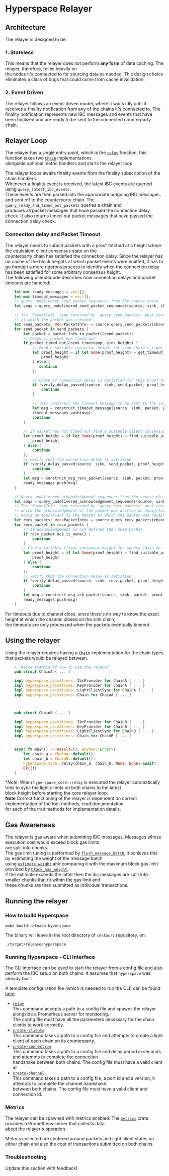 # Hyperspace Relayer

## Architecture
The relayer is designed to be:

### 1. Stateless 
This means that the relayer does not perform **any form** of data caching. The relayer, therefore, relies heavily on  
the nodes it's connected to for sourcing data as needed. This design choice eliminates a class of bugs that could come from cache invalidation.

### 2. Event Driven
The relayer follows an event-driven model, where it waits idly until it receives a finality notification from any of the chains it's connected to. The finality notification represents new IBC messages and events that have been finalized and are ready to be sent to the connected counterparty chain.

## Relayer Loop

The relayer has a single entry point, which is the [`relay`](/hyperspace/core/src/lib.rs#L20) function, this function takes two [`Chain`](/hyperspace/primitives/src/lib.rs#L346) implementations  
alongside optional metric handlers and starts the relayer loop.  

The relayer loops awaits finality events from the finality subscription of the chain handlers.  
Whenever a finality event is received, the latest IBC events are queried using `query_latest_ibc_events`.  
These events are then parsed into the appropriate outgoing IBC messages, and sent off to the counterparty chain.
The `query_ready_and_timed_out_packets` queries a chain and  
produces all packet messages that have passed the connection delay check.
It also returns timed-out packet messages that have passed the connection delay check.  

### Connection delay and Packet Timeout
 
The relayer needs to submit packets with a proof fetched at a height where the equivalent client consensus state on the  
counterparty chain has satisfied the connection delay.
Since the relayer has no cache of the block heights at which packet events were emitted, it has to go through a more rigorous process to identify when the connection delay has been satisfied for some arbitrary consensus height.  
The following pseudocode describes how connection delays and packet timeouts are handled:

```rust
    let mut ready_messages = vec![];
    let mut timeout_messages = vec![];
    // query undelivered send packet sequences from the source chain
    let seqs = query_undelivered_send_packet_sequences(source, sink, channel_id, port_i);

    // The `PacketInfo` type returned by `query_send_packets` must contain a height field, which represents the block height 
    // at which the packet was created
    let send_packets: Vec<PacketInfo> = source.query_send_packets(channel_id, port_id, seqs);
    for send_packet in send_packets {
        let packet = packet_info_to_packet(&send_packet);
        // Check if packet has timed out
        if packet.timed_out(&sink_timestamp, sink_height) {
            // Find a suitable consensus height for sink chain's light client consensus height on source chain to prove packet timeout
            let proof_height = if let Some(proof_height) = get_timeout_proof_height(source, sink, send_packet) {
                proof_height
            } else {
               continue
            };

            // Check if connection delay is satisfied for this proof height
            if !verify_delay_passed(source, sink, send_packet, proof_height) {
                continue
            }

            // lets construct the timeout message to be sent to the source
            let msg = construct_timeout_message(source, sink, packet, proof_height)
            timeout_messages.push(msg);
            continue
        }
        
        // If packet has not timed out find a suitable client consensus height for source chain on the sink that can be used to prove packet existence
        let proof_height = if let Some(proof_height) = find_suitable_proof_height_for_client(source, sink, send_packet) {
            proof_height
        } else {
            continue
        };
        // verify that the connection delay is satisfied
        if !verify_delay_passed(source, sink, send_packet, proof_height) {
            continue
        }
        let msg = construct_msg_recv_packet(source, sink, packet, proof_height);
        ready_messages.push(msg)   
    }

    // Query undelivered acknowledgement sequences from the source chain
    let seqs = query_undelivered_acknowledgement_sequences(source, sink, channel_id, port_id);
    // The `PacketInfo` type returned by `query_recv_packets` must contain a height field, which represents the block height at
    // which the acknowledgement of the packet was written on chain(for the majority of chains which execute IBC callbacks synchronously, this
    // would be equivalent to the height at which the packet was received on chain).
    let recv_packets: Vec<PacketInfo> = source.query_recv_packets(channel_id, port_id, seqs);
    for recv_packet in recv_packets { 
        // If acknowledgement is not defined then skip packet
        if recv_packet.ack.is_none() {
            continue
        }
       // Find a suitable client consensus height for source chain on the sink that can be used to prove packet acknowledgement
        let proof_height = if let Some(proof_height) = find_suitable_proof_height_for_client(source, sink, recv_packet) {
            proof_height
        } else {
            continue
        };
        // verify that the connection delay is satisfied
        if !verify_delay_passed(source, sink, recv_packet, proof_height) {
            continue
        }
        let msg = construct_msg_ack_packet(source, sink, packet, proof_height);
        ready_messages.push(msg)
    }
```

For timeouts due to channel close, since there's no way to know the exact height at which the channel closed on the sink chain,  
the timeouts are only processed when the packets eventually timeout.

## Using the relayer

Using the relayer requires having a [`Chain`](/hyperspace/primitives/src/lib.rs#L346) implementation for the chain types  
that packets would be relayed between.

```rust
    // Naive example of how to use the relayer
    pub struct ChainA { ... }

    impl hyperspace_primitives::IbcProvider for ChainA { ... }
    impl hyperspace_primitives::KeyProvider for ChainA { ... }
    impl hyperspace_primitives::LightClientSync for ChainA { ... }
    impl hyperspace_primitives::Chain for ChainA { ... }



    pub struct ChainB { ... }

    impl hyperspace_primitives::IbcProvider for ChainB { ... }
    impl hyperspace_primitives::KeyProvider for ChainB { ... }
    impl hyperspace_primitives::LightClientSync for ChainB { ... }
    impl hyperspace_primitives::Chain for ChainB { ... }


    async fn main() -> Result<(), anyhow::Error>{
        let chain_a = ChainA::default();
        let chain_b = ChainB::default();
        hyperspace_core::relay(chain_a, chain_b, None, None).await?;
        Ok(())
    }
```

**Note*: When `hyperspace_core::relay` is executed the relayer automatically tries to sync the light clients on both chains to the latest  
block height before starting the core relayer loop.  
**Note** Correct functioning of the relayer is dependent on correct implementation of the trait methods, read documentation  
for each of the trait methods for implementation details.

## Gas Awareness

The relayer is gas aware when submitting IBC messages. Messages whose execution cost would exceed block gas limits  
are split into chunks.  
The gas limit tuning is performed by [`flush_message_batch`](/hyperspace/core/src/queue.rs#L6), it achieves this by estimating the weight of the message batch  
using [`estimate_weight`](/hyperspace/primitives/src/lib.rs#L354) and comparing it with the maximum block gas limit provided by [`block_max_weight`](/hyperspace/primitives/src/lib.rs#L351),  
if the estimate exceeds the latter then the ibc messages are split into smaller chunks that fit within the gas limit and  
these chunks are then submitted as individual transactions.  


## Running the relayer

### How to build Hyperspace

```
make build-release-hyperspace
```

The binary will leave in the root directory of `centauri` repository,
on:
```
./target/release/hyperspace
```

### Running Hyperspace - CLI Interface

The CLI interface can be used to start the relayer from a config file and also perform the IBC setup on both chains. It assumes that `hyperspace` was already built.

A template configuration file (which is needed to run the CLI) can be found
[here](./config.toml)

- [`relay`](/hyperspace/core/src/command.rs#L24)  
  This command accepts a path to a config file and spawns the relayer alongside a Prometheus server for monitoring.  
  The config file must have all the parameters necessary for the chain clients to work correctly.
- [`create-clients`](/hyperspace/core/src/command.rs#L26)  
  This command takes a path to a config file and attempts to create a light client of each chain on its counterparty.
- [`create-connection`](/hyperspace/core/src/command.rs#L28)  
  This command takes a path to a config file and delay period in seconds and attempts to complete the connection  
  handshake between both chains.
  The config file must have a valid client id
- [`create-channel`](/hyperspace/core/src/command.rs#L30)  
  This command takes a path to a config file, a port id and a version, it attempts to complete the channel handshake  
  between both chains.
  The config file must have a valid client and connection id.
    

### Metrics

The relayer can be spawned with metrics enabled. The [`metrics`](/hyperspace/metrics/README.md) crate provides a Prometheus server that collects data  
about the relayer's operation.  

Metrics collected are centered around packets and light client states on either chain and also the cost of transactions submitted on both chains.  

### Troubleshooting

Update this section with feedback!